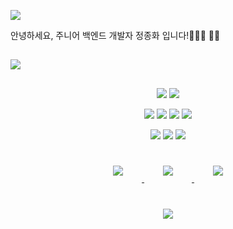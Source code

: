 <p>
<img src="https://capsule-render.vercel.app/api?type=waving&color=90b083&height=250&section=header&text=Hello👋🏻%20I'm Jung!&fontSize=80&animation=twinkling&fontColor=FFFFFF" />
<p/>

<div> 안녕하세요, 주니어 백엔드 개발자 정종화 입니다!🧑🏻‍💻 💪🏻</div>

##

<p>
  <img src="https://github-readme-stats.vercel.app/api?username=pistachio02&show_icons=true&theme=vue"/>
</p>

##

<p align="center">
  <img src="https://img.shields.io/badge/Javascript-abd79e?style=flat&logo=JavaScript&logoColor=FFFFFF"/>
  <img src="https://img.shields.io/badge/Node.js-abd79e?style=flat&logo=Node.js&logoColor=FFFFFF"/>
</p>

<p align="center">
  <img src="https://img.shields.io/badge/React-abd79e?style=flat&logo=React&logoColor=FFFFFF"/>
  <img src="https://img.shields.io/badge/Express-abd79e?style=flat&logo=express&logoColor=FFFFFF"/>
  <img src="https://img.shields.io/badge/MySql-abd79e?style=flat&logo=mysql&logoColor=FFFFFF"/>
  <img src="https://img.shields.io/badge/Sequelize-abd79e?style=flat&logo=sequelize&logoColor=FFFFFF"/>
</p>

<p align="center">
  <img src="https://img.shields.io/badge/Amazonaws-abd79e?style=flat&logo=amazonaws&logoColor=FFFFFF"/>
  <img src="https://img.shields.io/badge/Html-abd79e?style=flat&logo=html5&logoColor=FFFFFF"/>
  <img src="https://img.shields.io/badge/JsonWebTokens-abd79e?style=flat&logo=jsonwebtokens&logoColor=FFFFFF"/>
</p>


##

<div align="center">
    <a href="mailto:wiaptm0219@gmail.com" target="_blank">
        <img 
            src="https://img.shields.io/badge/Gmail-abd79e?style=flat&logo=gmail&logoColor=FFFFFF"
            style="height: auto; margin-left: 20px; margin-right: 20px; padding: 10px;"/>
    </a>
    <a href="https://www.instagram.com/jungjh___/" target="_blank">
        <img 
            src="https://img.shields.io/badge/Instagram-abd79e?style=flat&logo=instagram&logoColor=FFFFFF"
            style="height: auto; margin-left: 20px; margin-right: 20px; padding: 10px;"/>
    </a>
    <a href="https://velog.io/@pistachio02" target="_blank">
        <img 
            src="https://img.shields.io/badge/Velog-abd79e?style=flat&logo=blogger&logoColor=FFFFFF"
            style="height: auto; margin-left: 20px; margin-right: 20px; padding: 10px;"/>
    </a>
</div>

##

<p align="down">
  <div align=center>
    <img 
            src="https://hits.seeyoufarm.com/api/count/incr/badge.svg?url=https%3A%2F%2Fgithub.com%2Fpistachio02&count_bg=%2379C83D&title_bg=%23555555&icon=&icon_color=abd79e&title=hits&edge_flat=falseF"
            style="height: auto; margin-left: 20px; margin-right: 20px; padding: 10px;"/>
  </div>
</p>
